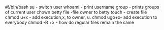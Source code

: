 #!/bin/bash
su - switch user
whoami - print username
group - prints groups of current user
chown betty file -file owner to betty
touch - create file
chmod u+x - add execution,x, to owner, u.
chmod ugo+x- add execution to everybody
chmod -R +x - how do regular files remain the same
 
